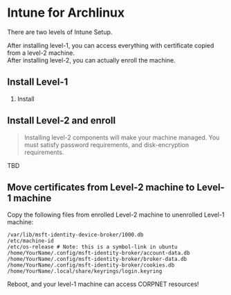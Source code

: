 # Intune for Archlinux

There are two levels of Intune Setup. 

After installing level-1, you can access everything with certificate copied from a level-2 machine.   
After installing level-2, you can actually enroll the machine. 

## Install Level-1

1. Install 

## Install Level-2 and enroll

> Installing level-2 components will make your machine managed. You must satisfy password requirements, and disk-encryption requirements. 

TBD

<!--
1. install intune-portal and its dependencies (pwquality)
2. copy /etc/os-release from ubuntu 2004 to archlinux
3. make sure you followed procedure of official doc
-->

## Move certificates from Level-2 machine to Level-1 machine

Copy the following files from enrolled Level-2 machine to unenrolled Level-1 machine: 

```
/var/lib/msft-identity-device-broker/1000.db
/etc/machine-id
/etc/os-release # Note: this is a symbol-link in ubuntu
/home/YourName/.config/msft-identity-broker/account-data.db
/home/YourName/.config/msft-identity-broker/broker-data.db
/home/YourName/.config/msft-identity-broker/cookies.db
/home/YourName/.local/share/keyrings/login.keyring
```

Reboot, and your level-1 machine can access CORPNET resources! 

